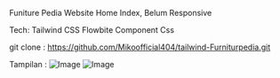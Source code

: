Funiture Pedia Website Home Index, Belum Responsive 

Tech:
Tailwind CSS
Flowbite Component Css

git clone : https://github.com/Mikoofficial404/tailwind-Furniturpedia.git

Tampilan :
![Image](https://github.com/user-attachments/assets/c470a246-777f-4b41-8c6d-4cd756fc8a26)
![Image](https://github.com/user-attachments/assets/6b557bfa-1b88-4194-8076-9c7398e1dc53)
